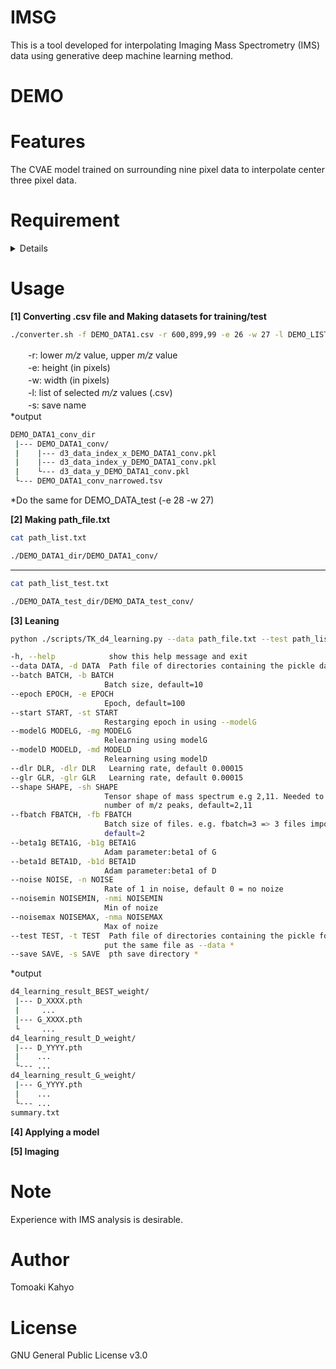 # IMSG
This is a tool developed for interpolating Imaging Mass Spectrometry (IMS) data using generative deep machine learning method.

# DEMO
 

 
# Features
 The CVAE model trained on surrounding nine pixel data to interpolate center three pixel data.

 
# Requirement
<details>
 Pytorch is used with CUDA.   
 
 It is recommended to run in anaconda environment.    
  
 ```bash   
 conda info
 ```
 ```bash   
           conda version : 23.9.0
    conda-build version : 3.27.0
         python version : 3.10.9.final.0
 ```
--- 
 ```bash   
 conda list | grep pytorch
 ```
 ```bash   
 pytorch                   2.0.0           cpu_generic_py310h3496f23_1    conda-forge
 ```
---
 ```bash   
 nvcc --version
 ```
 ```bash
 Build cuda_12.4.r12.4/compiler.34097967_0
 ```
 *Other libraries: pandas, dask   

 *The hardware environment is described below for reference.   
 CPU: Intel(R) Xeon(R) CPU E5-2603 v4 @1.70GHz    
 GPU: NVIDIA TITAN X (Pascal) 12GB  
 System Mem: DDR4 64GB   
</details>
 
# Usage
**[1] Converting .csv file and Making datasets for training/test**
   ```bash
   ./converter.sh -f DEMO_DATA1.csv -r 600,899,99 -e 26 -w 27 -l DEMO_LIST.csv -s DEMO_DATA1_conv
   ```   
　　-r: lower _m/z_ value, upper _m/z_ value   
　　-e: height (in pixels)   
　　-w: width (in pixels)   
　　-l: list of selected _m/z_ values (.csv)   
　　-s: save name   
  *output    
 ```bash
 DEMO_DATA1_conv_dir    
  |--- DEMO_DATA1_conv/   
  |    |--- d3_data_index_x_DEMO_DATA1_conv.pkl    
  |    |--- d3_data_index_y_DEMO_DATA1_conv.pkl    
  |    └--- d3_data_y_DEMO_DATA1_conv.pkl   
  └--- DEMO_DATA1_conv_narrowed.tsv   
 ```

  *Do the same for DEMO_DATA_test (-e 28 -w 27)

**[2] Making path_file.txt**
```bash
cat path_list.txt
```
```bash
./DEMO_DATA1_dir/DEMO_DATA1_conv/
```
---
```bash
cat path_list_test.txt
```
```bash
./DEMO_DATA_test_dir/DEMO_DATA_test_conv/
```
  
**[3] Leaning**    
   ```bash
   python ./scripts/TK_d4_learning.py --data path_file.txt --test path_list_test.txt --shape 2,11 --dlr 0.00000001 --glr 0.002 --beta1g 0.99 --batch 22224 –-fbatch 2 --epoch 1000--save learning_result
   ```
   ```bash
  -h, --help            show this help message and exit
  --data DATA, -d DATA  Path file of directories containing the pickle data *
  --batch BATCH, -b BATCH
                        Batch size, default=10
  --epoch EPOCH, -e EPOCH
                        Epoch, default=100
  --start START, -st START
                        Restarging epoch in using --modelG
  --modelG MODELG, -mg MODELG
                        Relearning using modelG
  --modelD MODELD, -md MODELD
                        Relearning using modelD
  --dlr DLR, -dlr DLR   Learning rate, default 0.00015
  --glr GLR, -glr GLR   Learning rate, default 0.00015
  --shape SHAPE, -sh SHAPE
                        Tensor shape of mass spectrum e.g 2,11. Needed to be mathed to the total
                        number of m/z peaks, default=2,11
  --fbatch FBATCH, -fb FBATCH
                        Batch size of files. e.g. fbatch=3 => 3 files import once from --data,
                        default=2
  --beta1g BETA1G, -b1g BETA1G
                        Adam parameter:beta1 of G
  --beta1d BETA1D, -b1d BETA1D
                        Adam parameter:beta1 of D
  --noise NOISE, -n NOISE
                        Rate of 1 in noise, default 0 = no noize
  --noisemin NOISEMIN, -nmi NOISEMIN
                        Min of noize
  --noisemax NOISEMAX, -nma NOISEMAX
                        Max of noize
  --test TEST, -t TEST  Path file of directories containing the pickle for test. If not necessary,
                        put the same file as --data *
  --save SAVE, -s SAVE  pth save directory *
 ```
*output  
 ```bash
 d4_learning_result_BEST_weight/
  |--- D_XXXX.pth
  |     ...
  |--- G_XXXX.pth
  └     ...
 d4_learning_result_D_weight/
  |--- D_YYYY.pth
  |    ...
  └--- ...
 d4_learning_result_G_weight/
  |--- G_YYYY.pth
  |    ...
  └--- ...
 summary.txt
 ```
   
**[4] Applying a model**



**[5] Imaging**    



# Note
Experience with IMS analysis is desirable.
 
# Author
Tomoaki Kahyo
 
# License
GNU General Public License v3.0 
